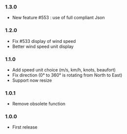 ### 1.3.0
* New feature #553 : use of full compliant Json

### 1.2.0
* Fix #533 display of wind speed
* Better wind speed unit display

### 1.1.0
* Add speed unit choice (m/s, km/h, knots, beaufort)
* Fix direction (0° to 360° is rotating from North to East)
* Support now resize

### 1.0.1
* Remove obsolete function

### 1.0.0
* First release